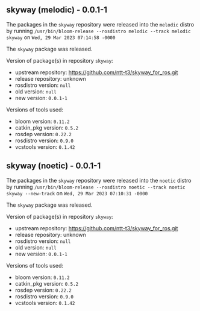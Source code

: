 ## skyway (melodic) - 0.0.1-1

The packages in the `skyway` repository were released into the `melodic` distro by running `/usr/bin/bloom-release --rosdistro melodic --track melodic skyway` on `Wed, 29 Mar 2023 07:14:58 -0000`

The `skyway` package was released.

Version of package(s) in repository `skyway`:

- upstream repository: https://github.com/ntt-t3/skyway_for_ros.git
- release repository: unknown
- rosdistro version: `null`
- old version: `null`
- new version: `0.0.1-1`

Versions of tools used:

- bloom version: `0.11.2`
- catkin_pkg version: `0.5.2`
- rosdep version: `0.22.2`
- rosdistro version: `0.9.0`
- vcstools version: `0.1.42`


## skyway (noetic) - 0.0.1-1

The packages in the `skyway` repository were released into the `noetic` distro by running `/usr/bin/bloom-release --rosdistro noetic --track noetic skyway --new-track` on `Wed, 29 Mar 2023 07:10:31 -0000`

The `skyway` package was released.

Version of package(s) in repository `skyway`:

- upstream repository: https://github.com/ntt-t3/skyway_for_ros.git
- release repository: unknown
- rosdistro version: `null`
- old version: `null`
- new version: `0.0.1-1`

Versions of tools used:

- bloom version: `0.11.2`
- catkin_pkg version: `0.5.2`
- rosdep version: `0.22.2`
- rosdistro version: `0.9.0`
- vcstools version: `0.1.42`


